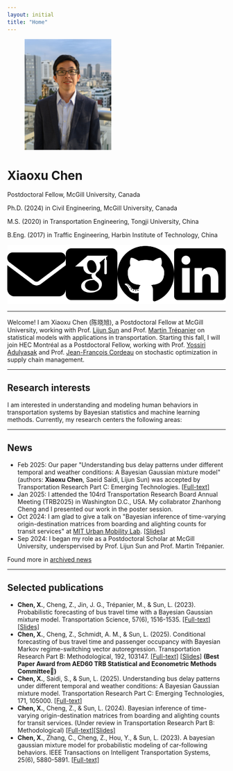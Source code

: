 ```yaml
---
layout: initial
title: "Home"
---
```


<figure class="left">
  <img src="assets\images\xiaoxu2.jpeg" width="200" alt="My portrait"/>
<!--   <figcaption>. </figcaption> -->
</figure>

# Xiaoxu Chen

Postdoctoral Fellow, McGill University, Canada

Ph.D. (2024) in Civil Engineering, McGill University, Canada

M.S. (2020) in Transportation Engineering, Tongji University, China

B.Eng. (2017) in Traffic Engineering, Harbin Institute of Technology, China

<div style="display: flex; align-items: center;">
<a href="mailto:xiaoxu.chen@mcgill.ca" target="_blank">
<img src="assets\images\envelope-solid.svg" alt="Email" class="icon" title="Email me" style="margin-right:10px">
</a>

<a href="https://scholar.google.com/citations?user=PveVQZsAAAAJ&hl=en" target="_blank">
<img src="assets\images\google-scholar-square.svg" alt="Google Scholar" class="icon" title="Visit Google Scholar" style="margin-right:10px">
</a>

<a href="https://github.com/xiaoxuchen" target="_blank">
<img src="assets\images\github-brands-solid.svg" alt="GitHub" class="icon" title="Visit GitHub" style="margin-right:10px">
</a>

<a href="https://www.linkedin.com/in/xiaoxu-chen/" target="_blank">
<img src="assets\images\linkedin-brands-solid.svg" alt="LinkedIn" class="icon" title="Visit LinkedIn" style="margin-right:10px">
</a>
</div>

--------------

<!-- <br> -->
Welcome! I am Xiaoxu Chen (陈晓旭), a Postdoctoral Fellow at McGill University, working with Prof. [Lijun Sun](https://lijunsun.github.io/) and Prof. [Martin Trépanier](https://www.polymtl.ca/expertises/en/trepanier-martin) on statistical models with applications in transportation. Starting this fall, I will join HEC Montréal as a Postdoctoral Fellow, working with Prof. [Yossiri Adulyasak](https://sites.google.com/site/ayossiri/home) and Prof. [Jean-François Cordeau](https://www.hec.ca/en/profs/jean-francois.cordeau.html) on stochastic optimization in supply chain management.

--------------

## Research interests

I am interested in understanding and modeling human behaviors in transportation systems by Bayesian statistics and machine learning methods. Currently, my research centers the following areas:

-------------
## News
- Feb 2025: Our paper "Understanding bus delay patterns under different temporal and weather conditions: A Bayesian Gaussian mixture model" (authors: **Xiaoxu Chen**, Saeid Saidi, Lijun Sun) was accepted by Transportation Research Part C: Emerging Technologies. [[Full-text]](https://www.sciencedirect.com/science/article/pii/S0968090X2500004X)
- Jan 2025: I attended the 104rd Transportation Research Board Annual Meeting (TRB2025) in Washington D.C., USA. My collabrator Zhanhong Cheng and I presented our work in the poster session.
- Oct 2024: I am glad to give a talk on "Bayesian inference of time-varying origin-destination matrices from boarding and alighting counts for transit services" at [MIT Urban Mobility Lab](https://mobility.mit.edu/). [[Slides]](assets\files\MIT_Xiaoxu_notes2.pdf)
- Sep 2024: I began my role as a Postdoctoral Scholar at McGill University, underspervised by Prof. Lijun Sun and Prof. Martin Trépanier.

Found more in [archived news](_pages/News.md)

-------------
## Selected publications
- **Chen, X.**, Cheng, Z., Jin, J. G., Trépanier, M., & Sun, L. (2023). Probabilistic forecasting of bus travel time with a Bayesian Gaussian mixture model. Transportation Science, 57(6), 1516-1535. [[Full-text]](https://pubsonline.informs.org/doi/abs/10.1287/trsc.2022.0214) [[Slides]](assets\files\BayesianGMM_caspt.pdf)
- **Chen, X.**, Cheng, Z., Schmidt, A. M., & Sun, L. (2025). Conditional forecasting of bus travel time and passenger occupancy with Bayesian Markov regime-switching vector autoregression. Transportation Research Part B: Methodological, 192, 103147. [[Full-text]](https://www.sciencedirect.com/science/article/pii/S0191261524002716) [[Slides]](assets\files\HEC_Xiaoxu_Bus_HMM_Slides.pdf) **(Best Paper Award from AED60 TRB Statistical and Econometric Methods Committee🏅)**
- **Chen, X.**, Saidi, S., & Sun, L. (2025). Understanding bus delay patterns under different temporal and weather conditions: A Bayesian Gaussian mixture model. Transportation Research Part C: Emerging Technologies, 171, 105000. [[Full-text]](https://www.sciencedirect.com/science/article/pii/S0968090X2500004X)
- **Chen, X.**, Cheng, Z., & Sun, L. (2024). Bayesian inference of time-varying origin-destination matrices from boarding and alighting counts for transit services. (Under review in Transportation Research Part B: Methodological) [[Full-text]](https://arxiv.org/abs/2403.04742)[[Slides]](assets\files\MIT_Xiaoxu_notes2.pdf)
- **Chen, X.**, Zhang, C., Cheng, Z., Hou, Y., & Sun, L. (2023). A bayesian gaussian mixture model for probabilistic modeling of car-following behaviors. IEEE Transactions on Intelligent Transportation Systems, 25(6), 5880-5891. [[Full-text]](https://ieeexplore.ieee.org/abstract/document/10337758?casa_token=5Xgxq2S6QnwAAAAA:0NUn5lq7-B-XM275000HoFgfnfDKSZ8uMGWEQJ0dSa9vXgh-_WVuJwqjbWfgABggGyvl1AnnTno)
